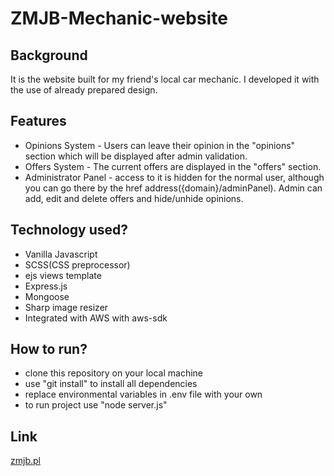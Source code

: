 # ZMJB-Mechanic-website

## Background
It is the website built for my friend's local car mechanic.
I developed it with the use of already prepared design.

## Features
- Opinions System - Users can leave their opinion in the "opinions" section which will be displayed after admin validation.
- Offers System - The current offers are displayed in the "offers" section.
- Administrator Panel - access to it is hidden for the normal user, although you can go there by the href address({domain}/adminPanel). Admin can add, edit and delete offers and hide/unhide opinions.


## Technology used?
- Vanilla Javascript
- SCSS(CSS preprocessor)
- ejs views template
- Express.js
- Mongoose
- Sharp image resizer
- Integrated with AWS with aws-sdk

## How to run?
- clone this repository on your local machine
- use "git install" to install all dependencies
- replace environmental variables in .env file with your own
- to run project use "node server.js"

## Link
[zmjb.pl](http://www.zmjb.pl/)
